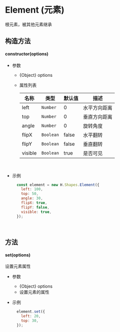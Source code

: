 # Element (元素)
根元素，被其他元素继承

## 构造方法

#### **constructor(options)**
- 参数
    - {Object} options
    - 属性列表
        
        | 名称         | 类型         | 默认值       | 描述        |
        |-------------|-------------|-------------|-------------|
        | left | `Number` | 0 | 水平方向距离 |
        | top | `Number` | 0 | 垂直方向距离 |
        | angle | `Number` | 0 | 旋转角度 |
        | flipX | `Boolean` | false | 水平翻转 |
        | flipY | `Boolean` | false | 垂直翻转 |
        | visible | `Boolean` | true | 是否可见 |
        
<br>

- 示例

    ```js
      const element = new H.Shapes.Element({
        left: 100,
        top: 50,
        angle: 30,
        flipX: true,
        flipY: false,
        visible: true,
      });
    ```

<br/>

## 方法
#### **set(options)**
设置元素属性

- 参数
    - {Object} options
    - 设置元素的属性
- 示例

    ```js
      element.set({
        left: 20,
        top: 30,
      });
    ```